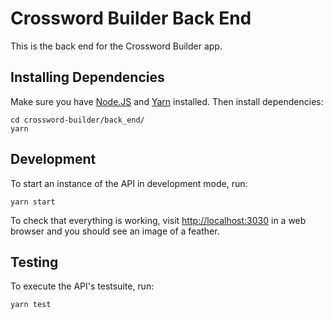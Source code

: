 # Crossword Builder Back End #

This is the back end for the Crossword Builder app.


## Installing Dependencies ##

Make sure you have [Node.JS](https://nodejs.org/) and [Yarn](https://yarnpkg.com/) installed.
Then install dependencies:
```
cd crossword-builder/back_end/
yarn
```


## Development ##

To start an instance of the API in development mode, run:
```
yarn start
```

To check that everything is working, visit [http://localhost:3030](http://localhost:3030) in a 
web browser and you should see an image of a feather.


## Testing ##

To execute the API's testsuite, run:
```
yarn test
```
